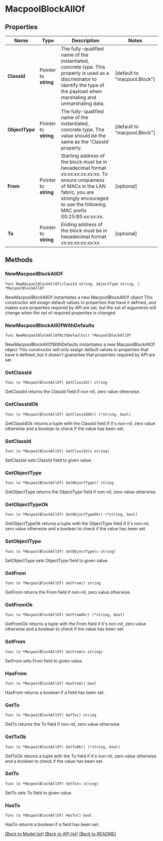 # MacpoolBlockAllOf

## Properties

Name | Type | Description | Notes
------------ | ------------- | ------------- | -------------
**ClassId** | Pointer to **string** | The fully-qualified name of the instantiated, concrete type. This property is used as a discriminator to identify the type of the payload when marshaling and unmarshaling data. | [default to "macpool.Block"]
**ObjectType** | Pointer to **string** | The fully-qualified name of the instantiated, concrete type. The value should be the same as the &#39;ClassId&#39; property. | [default to "macpool.Block"]
**From** | Pointer to **string** | Starting address of the block must be in hexadecimal format xx:xx:xx:xx:xx:xx. To ensure uniqueness of MACs in the LAN fabric, you are strongly encouraged to use the following MAC prefix 00:25:B5:xx:xx:xx. | [optional] 
**To** | Pointer to **string** | Ending address of the block must be in hexadecimal format xx:xx:xx:xx:xx:xx. | [optional] 

## Methods

### NewMacpoolBlockAllOf

`func NewMacpoolBlockAllOf(classId string, objectType string, ) *MacpoolBlockAllOf`

NewMacpoolBlockAllOf instantiates a new MacpoolBlockAllOf object
This constructor will assign default values to properties that have it defined,
and makes sure properties required by API are set, but the set of arguments
will change when the set of required properties is changed

### NewMacpoolBlockAllOfWithDefaults

`func NewMacpoolBlockAllOfWithDefaults() *MacpoolBlockAllOf`

NewMacpoolBlockAllOfWithDefaults instantiates a new MacpoolBlockAllOf object
This constructor will only assign default values to properties that have it defined,
but it doesn't guarantee that properties required by API are set

### GetClassId

`func (o *MacpoolBlockAllOf) GetClassId() string`

GetClassId returns the ClassId field if non-nil, zero value otherwise.

### GetClassIdOk

`func (o *MacpoolBlockAllOf) GetClassIdOk() (*string, bool)`

GetClassIdOk returns a tuple with the ClassId field if it's non-nil, zero value otherwise
and a boolean to check if the value has been set.

### SetClassId

`func (o *MacpoolBlockAllOf) SetClassId(v string)`

SetClassId sets ClassId field to given value.


### GetObjectType

`func (o *MacpoolBlockAllOf) GetObjectType() string`

GetObjectType returns the ObjectType field if non-nil, zero value otherwise.

### GetObjectTypeOk

`func (o *MacpoolBlockAllOf) GetObjectTypeOk() (*string, bool)`

GetObjectTypeOk returns a tuple with the ObjectType field if it's non-nil, zero value otherwise
and a boolean to check if the value has been set.

### SetObjectType

`func (o *MacpoolBlockAllOf) SetObjectType(v string)`

SetObjectType sets ObjectType field to given value.


### GetFrom

`func (o *MacpoolBlockAllOf) GetFrom() string`

GetFrom returns the From field if non-nil, zero value otherwise.

### GetFromOk

`func (o *MacpoolBlockAllOf) GetFromOk() (*string, bool)`

GetFromOk returns a tuple with the From field if it's non-nil, zero value otherwise
and a boolean to check if the value has been set.

### SetFrom

`func (o *MacpoolBlockAllOf) SetFrom(v string)`

SetFrom sets From field to given value.

### HasFrom

`func (o *MacpoolBlockAllOf) HasFrom() bool`

HasFrom returns a boolean if a field has been set.

### GetTo

`func (o *MacpoolBlockAllOf) GetTo() string`

GetTo returns the To field if non-nil, zero value otherwise.

### GetToOk

`func (o *MacpoolBlockAllOf) GetToOk() (*string, bool)`

GetToOk returns a tuple with the To field if it's non-nil, zero value otherwise
and a boolean to check if the value has been set.

### SetTo

`func (o *MacpoolBlockAllOf) SetTo(v string)`

SetTo sets To field to given value.

### HasTo

`func (o *MacpoolBlockAllOf) HasTo() bool`

HasTo returns a boolean if a field has been set.


[[Back to Model list]](../README.md#documentation-for-models) [[Back to API list]](../README.md#documentation-for-api-endpoints) [[Back to README]](../README.md)


